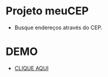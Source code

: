 # Projeto meuCEP
- Busque endereços através do CEP.

# DEMO
- <a href="https://tiburci0.github.io/meuCEP/">CLIQUE AQUI</a>
